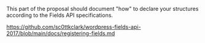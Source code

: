 This part of the proposal should document "how" to declare your structures according to the Fields API specifications.

https://github.com/sc0ttkclark/wordpress-fields-api-2017/blob/main/docs/registering-fields.md
